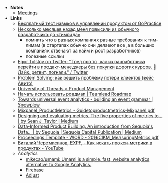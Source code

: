 - **Notes**
	- [Meetings](Meetings.md)
- **Links**
	- [Бесплатный тест навыков в управлении продуктом от GoPractice](https://gopractice.ru/sat//)
	- [Несколько месяцев назад меня повысили из обычного разработчика до «тимлида»](https://bureau.ru/soviet/20190905/)
		- помнить что в разных компаниях разные требования к тим-лимам (в стартапах обычно они делаеют все ,а в больших компаниях отвечают за найм и рост разработчиков)
		- полезные ссылки
	- [Egor Tolstoy on Twitter: "Тред про то, как из разработчика перейти в продакт-менеджеры без покупки дорогих курсов. 🧵Лайк, ретвит, погнали." / Twitter](https://mobile.twitter.com/igrekde/status/1432721716480970758)
	- [Problem Solving: как решить проблему потери клиентов (кейс Авито)](https://skillsetter.io/blog/how-to-problem-solving)
	- [University of Threads > Product Management](https://universityofthreads.com)
	- [Начать использовать роадмап | Teamlead Roadmap](https://tlroadmap.io/guide.html#%D0%B4%D0%BB%D1%8F-%D1%81%D0%BE%D1%81%D1%82%D0%B0%D0%B2%D0%BB%D0%B5%D0%BD%D0%B8%D1%8F-%D0%BF%D0%BB%D0%B0%D0%BD%D0%B0-%D1%80%D0%B0%D0%B7%D0%B2%D0%B8%D1%82%D0%B8%D1%8F)
	- [Towards universal event analytics - building an event grammar | Snowplow](https://snowplowanalytics.com/blog/2013/08/12/towards-universal-event-analytics-building-an-event-grammar/)
	- [Mixpanel_ProductMetrics - Guidetoproductmetrics-Mixpanel.pdf](https://discover.mixpanel.com/rs/461-OYV-624/images/Guidetoproductmetrics-Mixpanel.pdf)
	- [Designing and evaluating metrics. The five properties of metrics to… | by Sean J. Taylor | Medium](https://medium.com/@seanjtaylor/designing-and-evaluating-metrics-5902ad6873bf)
	- [Data-Informed Product Building. An introduction from Sequoia's Data… | by Sequoia | Sequoia Capital Publication | Medium](https://medium.com/sequoia-capital/data-informed-product-building-1e509a5c4112)
	- [Proceedings Template - WORD - 2016CIKM_MeasuringMetrics.pdf](https://exp-platform.com/Documents/2016CIKM_MeasuringMetrics.pdf)
	- [Виталий Черемисинов, EXPF, - Как искать прокси-метрики в продуктах - YouTube](https://www.youtube.com/watch?v=fSRKOr3L6AI)
	- *Analytics*
		- [mikecao/umami: Umami is a simple, fast, website analytics alternative to Google Analytics.](https://github.com/mikecao/umami)
		- [Firebase](https://firebase.google.com/)
		- [Adjust](https://www.adjust.com/)



